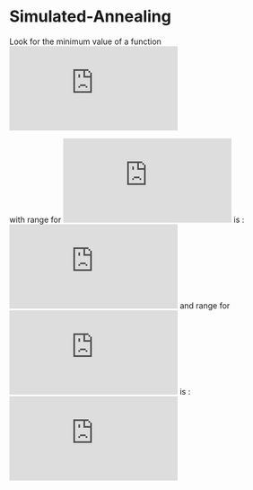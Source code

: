 # Simulated-Annealing

Look for the minimum value of a function <br>
![first equation](https://latex.codecogs.com/gif.latex?f%5Cleft%20%28%20x%7B_%7B1%7D%7D%2C%20x%7B_%7B2%7D%7D%20%5Cright%20%29%20%3D%20-sin%5Cleft%20%28%20x%7B_%7B1%7D%7D%5Cright%20%29cos%5Cleft%20%28%20x%7B_%7B2%7D%7D%20%5Cright%20%29%20exp%20%5Cleft%20%7C%201%20-%20%5Csqrt%7B%5Cfrac%7Bx%7B_%7B1%7D%7D%5E%7B2%7D%20&plus;%20x%7B_%7B2%7D%7D%5E%7B2%7D%7D%7B%5Cpi%7D%7D%20%5Cright%20%7C)

with range for ![second equation](https://latex.codecogs.com/gif.latex?%5C%3Ax%7B_%7B1%7D%7D%5C%3A) is :
![third equation](https://latex.codecogs.com/gif.latex?%5C%3A-10%5Cleq%20x%7B_%7B1%7D%7D%20%5Cleq%2010%5C%3A)
and range for ![fourth equation](https://latex.codecogs.com/gif.latex?%5C%3Ax%7B_%7B2%7D%7D%5C%3A) is :
![fifth equation](https://latex.codecogs.com/gif.latex?%5C%3A-10%5Cleq%20x%7B_%7B2%7D%7D%20%5Cleq%2010%5C%3A)
